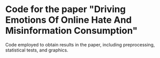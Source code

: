 # Code for the paper "Driving Emotions Of Online Hate And Misinformation Consumption"

Code employed to obtain results in the paper, including preprocessing, statistical tests, and graphics.

